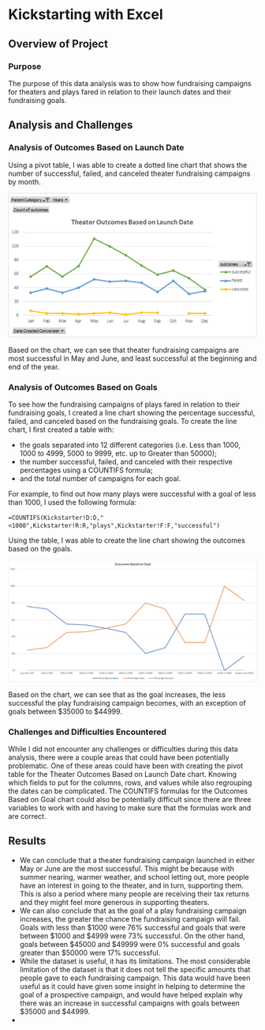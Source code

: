 # Kickstarting with Excel

## Overview of Project

### Purpose
The purpose of this data analysis was to show how fundraising campaigns for theaters and plays fared in relation to their launch dates and their fundraising goals.

## Analysis and Challenges

### Analysis of Outcomes Based on Launch Date
Using a pivot table, I was able to create a dotted line chart that shows the number of successful, failed, and canceled theater fundraising campaigns by month.

![Theater Outcomes Based on Launch Date](./Resources/Theater_Outcomes_vs_Launch.png)

Based on the chart, we can see that theater fundraising campaigns are most successful in May and June, and least successful at the beginning and end of the year.

### Analysis of Outcomes Based on Goals
To see how the fundraising campaigns of plays fared in relation to their fundraising goals, I created a line chart showing the percentage successful, failed, and canceled based on the fundraising goals.
To create the line chart, I first created a table with:

- the goals separated into 12 different categories (i.e. Less than 1000, 1000 to 4999, 5000 to 9999, etc. up to Greater than 50000);
- the number successful, failed, and canceled with their respective percentages using a COUNTIFS formula;
- and the total number of campaigns for each goal.

For example, to find out how many plays were successful with a goal of less than 1000, I used the following formula:

```
=COUNTIFS(Kickstarter!D:D,"<1000",Kickstarter!R:R,"plays",Kickstarter!F:F,"successful")
```

Using the table, I was able to create the line chart showing the outcomes based on the goals.

![Outcomes Based on Goal](./Resources/Outcomes_vs_Goals.png)

Based on the chart, we can see that as the goal increases, the less successful the play fundraising campaign becomes, with an exception of goals between $35000 to $44999. 

### Challenges and Difficulties Encountered
While I did not encounter any challenges or difficulties during this data analysis, there were a couple areas that could have been potentially problematic. One of these areas could have been with creating the pivot table for the Theater Outcomes Based on Launch Date chart. Knowing which fields to put for the columns, rows, and values while also regrouping the dates can be complicated. The COUNTIFS formulas for the Outcomes Based on Goal chart could also be potentially difficult since there are three variables to work with and having to make sure that the formulas work and are correct.

## Results
- We can conclude that a theater fundraising campaign launched in either May or June are the most successful. This might be because with summer nearing, warmer weather, and school letting out, more people have an interest in going to the theater, and in turn, supporting them. This is also a period where many people are receiving their tax returns and they might feel more generous in supporting theaters.
- We can also conclude that as the goal of a play fundraising campaign increases, the greater the chance the fundraising campaign will fail. Goals with less than $1000 were 76% successful and goals that were between $1000 and $4999 were 73% successful. On the other hand, goals between $45000 and $49999 were 0% successful and goals greater than $50000 were 17% successful.
- While the dataset is useful, it has its limitations. The most considerable limitation of the dataset is that it does not tell the specific amounts that people gave to each fundraising campaign. This data would have been useful as it could have given some insight in helping to determine the goal of a prospective campaign, and would have helped explain why there was an increase in successful campaigns with goals between $35000 and $44999.
- 

